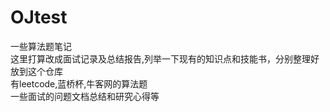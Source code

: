 ﻿# OJtest
一些算法题笔记<br>
这里打算改成面试记录及总结报告,列举一下现有的知识点和技能书，分别整理好放到这个仓库<br>
有leetcode,蓝桥杯,牛客网的算法题<br>
一些面试的问题文档总结和研究心得等